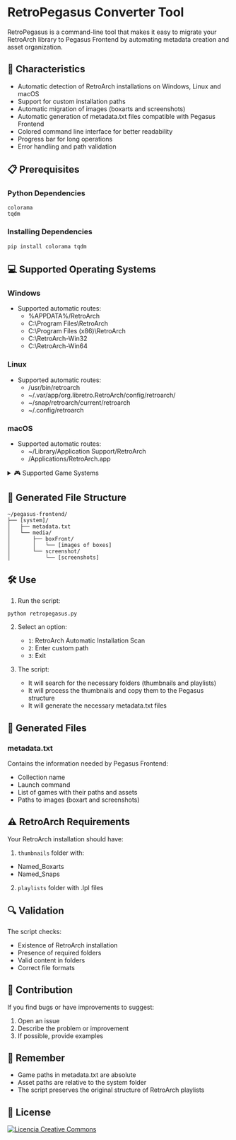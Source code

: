 # RetroPegasus Converter Tool

RetroPegasus is a command-line tool that makes it easy to migrate your RetroArch library to Pegasus Frontend by automating metadata creation and asset organization.

## 🚀 Characteristics

- Automatic detection of RetroArch installations on Windows, Linux and macOS
- Support for custom installation paths
- Automatic migration of images (boxarts and screenshots)
- Automatic generation of metadata.txt files compatible with Pegasus Frontend
- Colored command line interface for better readability
- Progress bar for long operations
- Error handling and path validation

## 📋 Prerequisites

### Python Dependencies
```
colorama
tqdm
```

### Installing Dependencies
```bash
pip install colorama tqdm
```

## 💻 Supported Operating Systems

### Windows
- Supported automatic routes:
  - %APPDATA%/RetroArch
  - C:\Program Files\RetroArch
  - C:\Program Files (x86)\RetroArch
  - C:\\RetroArch-Win32
  - C:\\RetroArch-Win64

### Linux
- Supported automatic routes:
  - /usr/bin/retroarch
  - ~/.var/app/org.libretro.RetroArch/config/retroarch/
  - ~/snap/retroarch/current/retroarch
  - ~/.config/retroarch

### macOS
- Supported automatic routes:
  - ~/Library/Application Support/RetroArch
  - /Applications/RetroArch.app

<details>
  <summary>🎮 Supported Game Systems</summary>
- Amstrad - CPC: amstradcpc
- Amstrad - GX4000: gx4000
- Arduboy Inc - Arduboy: arduboy
- Atari - 2600: atari2600
- Atari - 5200: atari5200
- Atari - 7800: atari7800
- Atari - 8-bit: atari8bit
- Atari - Jaguar: atarijaguar
- Atari - Lynx: atarilynx
- Atari - ST: atarist
- Atomiswave: atomiswave
- Bandai - WonderSwan: wonderswan
- Bandai - WonderSwan Color: wonderswancolor
- Cannonball: cannonball
- Casio - Loopy: loopy
- Casio - PV-1000: pv1000
- Cave Story: cavestory
- ChaiLove: chailove
- Coleco - ColecoVision: colecovision
- Commodore - 64: c64
- Commodore - Amiga: amiga
- Commodore - CD32: amigacd32
- Commodore - CDTV: amigacdtv
- Commodore - PET: pet
- Commodore - Plus-4: plus4
- Commodore - VIC-20: vic20
- DOOM: doom
- DOS: dos
- Dinothawr: dinothawr
- Emerson - Arcadia 2001: arcadia2001
- Entex - Adventure Vision: entex
- Epoch - Super Cassette Vision: scv
- FBNeo - Arcade Games: fbneo
- Fairchild - Channel F: channelf
- Flashback: flashback
- Funtech - Super Acan: superarcan
- GCE - Vectrex: vectrex
- GamePark - GP32: gp32
- Handheld Electronic Game: heg
- Hartung - Game Master: gamemaster
- Jump 'n Bump: jumpnbump
- LeapFrog - Leapster Learning Game System: 
- LowRes NX: lowresnx
- Lutro: lutro
- MAME: mame
- Magnavox - Odyssey2: odyssey2
- Mattel - Intellivision: intellivision
- Microsoft - MSX: msx
- Microsoft - MSX2: msx2
- Microsoft - Xbox: xbox
- Microsoft - Xbox 360: xbox360
- MrBoom: mrboom
- NEC - PC Engine - TurboGrafx 16: tg16
- NEC - PC Engine CD - TurboGrafx-CD: tgcd
- NEC - PC Engine SuperGrafx: supergrafx
- NEC - PC-8001 - PC-8801: pc8001
- NEC - PC-98: necpc98
- NEC - PC-FX: nepcfx
- Nintendo - Family Computer Disk System: ndisk
- Nintendo - Game Boy: gb
- Nintendo - Game Boy Advance: gba
- Nintendo - Game Boy Color: gbc
- Nintendo - GameCube: gamecube
- Nintendo - Nintendo 3DS: 3ds
- Nintendo - Nintendo 64: n64
- Nintendo - Nintendo 64DD: n64dd
- Nintendo - Nintendo DS: nds
- Nintendo - Nintendo DSi: ndsi
- Nintendo - Nintendo Entertainment System: nes
- Nintendo - Pokemon Mini: nmini
- Nintendo - Satellaview: satellaview
- Nintendo - Sufami Turbo: sufami
- Nintendo - Super Nintendo Entertainment System: snes
- Nintendo - Virtual Boy: virtualboy
- Nintendo - Wii: wii
- Nintendo - Wii U: wiiu
- Philips - CD-i: cdimono1
- Philips - Videopac+: videopac
- Quake: quake
- Quake II: quakeii
- Quake III: quakeiii
- RCA - Studio II: studioii
- RPG Maker: rpgmaker
- Rick Dangerous: rick
- SNK - Neo Geo: ngp
- SNK - Neo Geo CD: ngcd
- SNK - Neo Geo Pocket: ngp
- SNK - Neo Geo Pocket Color: ngpc
- ScummVM: scummvm
- Sega - 32X: 32x
- Sega - Dreamcast: dreamcast
- Sega - Game Gear: gamegear
- Sega - Master System - Mark III: mastersystem
- Sega - Mega Drive - Genesis: megadrive
- Sega - Mega-CD - Sega CD: segacd
- Sega - Naomi: naomi
- Sega - Naomi 2: naomi2
- Sega - PICO: segapico
- Sega - SG-1000: sg1000
- Sega - Saturn: saturn
- Sharp - X1: sharpx1
- Sharp - X68000: x68000
- Sinclair - ZX 81: sinclair
- Sinclair - ZX Spectrum: spectrum
- Sony - PlayStation: psx
- Sony - PlayStation 2: ps2
- Sony - PlayStation 3: ps3
- Sony - PlayStation 4: ps4
- Sony - PlayStation Portable: psp
- Sony - PlayStation Vita: vita
- Spectravideo - SVI-318 - SVI-328: spectravideo
- TIC-80: tic80
- The 3DO Company - 3DO: 3do
- Thomson - MOTO: thomson
- Tiger - Game.com: gamecom
- Tomb Raider: tombraider
- VTech - CreatiVision: creatiVision
- VTech - V.Smile: vsmile
- Vircon32: vircon32
- WASM-4: wasm4
- Watara - Supervision: watara
- Wolfenstein 3D: wolfenstein
 </details>

## 📁 Generated File Structure

```
~/pegasus-frontend/
├── [system]/
│   ├── metadata.txt
│   └── media/
│       ├── boxFront/
│       │   └── [images of boxes]
│       └── screenshot/
│           └── [screenshots]
```

## 🛠️ Use

1. Run the script:
```bash
python retropegasus.py
```

2. Select an option:
   - `1`: RetroArch Automatic Installation Scan
   - `2`: Enter custom path
   - `3`: Exit

3. The script:
   - It will search for the necessary folders (thumbnails and playlists)
   - It will process the thumbnails and copy them to the Pegasus structure
   - It will generate the necessary metadata.txt files

## 📄 Generated Files

### metadata.txt
Contains the information needed by Pegasus Frontend:
- Collection name
- Launch command
- List of games with their paths and assets
- Paths to images (boxart and screenshots)

## ⚠️ RetroArch Requirements
Your RetroArch installation should have:
1. `thumbnails` folder with:
- Named_Boxarts
- Named_Snaps
2. `playlists` folder with .lpl files

## 🔍 Validation

The script checks:
- Existence of RetroArch installation
- Presence of required folders
- Valid content in folders
- Correct file formats

## 🤝 Contribution

If you find bugs or have improvements to suggest:
1. Open an issue
2. Describe the problem or improvement
3. If possible, provide examples

## 📝 Remember

- Game paths in metadata.txt are absolute
- Asset paths are relative to the system folder
- The script preserves the original structure of RetroArch playlists

## 📜 License

<a rel="license" href="http://creativecommons.org/licenses/by-nc-sa/4.0/"><img alt="Licencia Creative Commons" style="border-width:0" src="https://i.creativecommons.org/l/by-nc-sa/4.0/88x31.png" /></a><br /><a rel="license" href="http://creativecommons.org/licenses/by-nc-sa/4.0/"></a>
